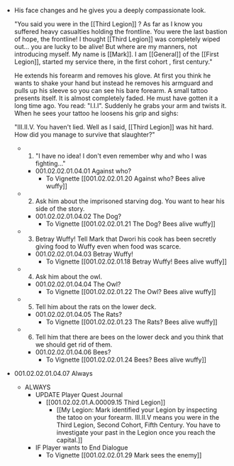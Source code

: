 - His face changes and he gives you a deeply compassionate look.
  
  "You said you were in the [[Third Legion]] ? As far as I know you suffered heavy casualties holding the frontline. You were the last bastion of hope, the frontline! I thought [[Third Legion]] was completely wiped out... you are lucky to be alive! But where are my manners, not introducing myself. My name is [[Mark]]. I am [[General]] of the [[First Legion]], started my service there, in the first cohort , first century."
  
  He extends his forearm and removes his glove. At first you think he wants to shake your hand but instead he removes his armguard and pulls up his sleeve so you can see his bare forearm. A small tattoo presents itself. It is almost completely faded. He must have gotten it a long time ago. You read: "I.I.I". Suddenly he grabs your arm and twists it. When he sees your tattoo he loosens his grip and sighs:
  
  "III.II.V. You haven't lied. Well as I said, [[Third Legion]] was hit hard. How did you manage to survive that slaughter?"
	- 1. "I have no idea! I don't even remember why and who I was fighting..."
		- 001.02.02.01.04.01 Against who?
			- To Vignette [[001.02.02.01.20 Against who? Bees alive wuffy]]
	- 2. Ask him about the imprisoned starving dog. You want to hear his side of the story.
		- 001.02.02.01.04.02 The Dog?
			- To Vignette [[001.02.02.01.21 The Dog? Bees alive wuffy]]
	- 3. Betray Wuffy! Tell Mark that Dwori his cook has been secretly giving food to Wuffy even when food was scarce.
		- 001.02.02.01.04.03 Betray Wuffy!
			- To Vignette [[001.02.02.01.18 Betray Wuffy! Bees alive wuffy]]
	- 4. Ask him about the owl.
		- 001.02.02.01.04.04 The Owl?
			- To Vignette [[001.02.02.01.22 The Owl? Bees alive wuffy]]
	- 5. Tell him about the rats on the lower deck.
		- 001.02.02.01.04.05 The Rats?
			- To Vignette [[001.02.02.01.23 The Rats? Bees alive wuffy]]
	- 6. Tell him that there are bees on the lower deck and you think that we should get rid of them.
		- 001.02.02.01.04.06 Bees?
			- To Vignette [[001.02.02.01.24 Bees? Bees alive wuffy]]
- 001.02.02.01.04.07 Always
	- ALWAYS
		- UPDATE Player Quest Journal
			- [[001.02.02.01.A.00009.15 Third Legion]]
				- [[My Legion: Mark identified your Legion by inspecting the tatoo on your forearm. III.II.V means you were in the Third Legion, Second Cohort, Fifth Century. You have to investigate your past in the Legion once you reach the capital.]]
		- IF Player wants to End Dialogue
			- To Vignette [[001.02.02.01.29 Mark sees the enemy]]
